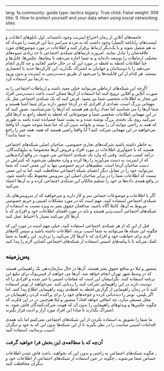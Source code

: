 

---

lang: fa
community: guide
type: tactics
legacy: True
child: False
weight: 009
title: 9. How to protect yourself and your data when using social networking sites

---

جامعه‌های آنلاین از زمان اختراع اینترنت وجود داشته‌اند. اول تابلوهای اعلانات و لیست‌های رایانامه (ایمیل) وجود داشت که به مردم سراسر دنیا این فرصت را می‌داد که به هم متصل شوند و با یک‌دیگر ارتباط برقرار کنند و اطلاعات در مورد موضوع‌های مورد علاقه‌شان را تبادل نمایند. امروزه تارنماهای شبکه‌ی اجتماعی تا حد زیادی شیوه‌های مختلف ارتباطات را توسعه داده‌اند و به شما اجازه می‌دهند تا پیغام‌ها، عکس‌ها، فایل‌ها و حتا اطلاعات لحظه به لحظه در مورد این که در حال حاضر کجایید و چه کاری انجام می‌دهید را با دوستانتان و جهانیان به اشتراک بگذارید. این کارکردها جدید یا انحصاری نیستند. هر کدام از این قابلیت‌ها را می‌شود از طریق دست‌رسی به اینترنت و بدون ورود به تارنما نیز استفاده کرد. 

اگرچه این شبکه‌های ارتباطی می‌توانند خیلی مفید باشند و ارتباطات اجتماعی را به صورت آنلاین و آفلاین ترویج کنند اما استفاده از آن‌ها ممکن است باعث دست‌رسی افراد غیر مجاز به اطلاعات شخصی شما نیز بشود. فرض کنید که یک شبکه‌ی اجتماعی مثل یک مهمانی بزرگ است، تعدادی از افرادی که در آن‌جا حضور دارند برای شما آشنا هستند و شما آن‌ها را می شناسید اما تعداد زیادی هم هستند که آن‌ها را نمی‌شناسید. تصور کنید که در این مهمانی اطلاعات شخصی شما و موضوعاتی که لحظه به لحظه راجع به آن‌ها فکر می‌کنید روی یک تخته‌ی بزرگ نوشته شده و به پشت شما چسبانده شده باشد به طوری که همه به راحتی بتوانند آن را ببینند و بخوانند بدون آن که حتا شما متوجه شوید. آیا واقعا می‌خواهید در این مهمانی شرکت کنید؟ آیا واقعا راضی هستید که همه، همه چیز را راجع به شما بدانند؟

به خاطر داشته باشید شرکت‌های تجاری خصوصی، صاحبان اصلی شبکه‌های اجتماعی هستند که با جمع‌آوری اطلاعات در مورد افراد و فروش آن‌ها مخصوصا به تبلیغ‌کنندگان، درآمد کسب می‌کنند. وقتی که وارد یک  شبکه‌ی اجتماعی می شوید، در واقع آزادی‌هایی که از اینترنت به دست می‌آورید را رها کرده و وارد محیطی می‌شوید که کنترلش در دست صاحبان آن‌جا است. تنظیم‌های حریم خصوصی تنها به این معنی است که شما می‌توانید خود را در مقابل دیگر اعضای شبکه اجتماعی محافظت کنید، اما به این معنی نیست که اطلاعات شما را در برابر صاحبان  اصلی این سرویس محفوظ نگه داشته شود. در واقع همه‌ی داده‌ها ی خود را تسلیم مالکان این شبکه‌ی اچتماعی کرده و به آن‌ها اعتماد می‌کنید.

اگر با اطلاعات و موضوعات حساس سر و کار دارید و می‌خواهید که از سرویس‌های یک شبکه‌ی اجتماعی استفاده کنید، مهم است که در مورد مشکلات امنیتی و حریم خصوصی مربوط به آن‌ها، کاملا آگاه باشید. مدافعان حقوق بشر به ویژه نسبت به استفاده از شبکه‌های اجتماعی آسیب‌پذیر هستند و باید در مورد افشای اطلاعات خود و افرادی که با آن‌ها کار می‌کنند بسیار با احتیاط عمل کنند.

قبل از این که از هر شبکه‌ی اجتماعی استفاده کنید، خیلی مهم است در مورد این که چگونه این شبکه ها می‌توانند  به شما آسیب بزنند، اطلاعات داشته باشید و سپس گام‌های لازم برای حفاظت خود و افرادی که با آن‌ها کار می‌کنید را بردارید. این راهنما به شما کمک می‌کند تا با پیامدهای امنیتی استفاده از شبکه‌های اجتماعی آشنایی لازم را پیدا کنید. 

## پس‌زمینه ##

<div class="background" markdown=1>
منصور و لیلا دو منافع حقوق بشر هستند. آن‌ها در حال سازمان‌دهی یک راهپیمایی هستند که در وسط شهر تهران انجام خواهد شد. آن‌ها می خواهند از فیس‌بوک برای تبلیغ این برنامه استفاده کنند. نگرانیشان این است که مقامات امنیتی با خبر شده و افرادی را که دوست دارند در این راهپیمایی شرکت کنند را ردیابی کنند. می‌خواهند از تویتر استفاده کنند تا در زمان راهپیمایی از گزارش لحظه به لحظه‌ی روند راهپیمایی اطلاع پیدا کنند. اما اگر پلیس، تویتر را دیده‌بانی کرده و جوخه‌های خود را برای پراکنده کردن راهپیمایان در محل مستقر سازد، چه اتفاقی خواهد افتاد؟ منصور و لیلا هم‌چنین در در این فکرند که چگونه عکس‌ها و ویدئوهای راهپیمایی را بدون آن که هویت شرکت‌کنندگان فاش شود، به اشتراک بگذارند تا مبادا این افراد مورد آزار و اذیت قرار بگیرند.
</div>


ما شما را تشویق به استفاده نکردن از این شبکه‌های اجتماعی نمی‌کنیم اما باید همه‌ی اقدامات امنیتی مناسب را در نظر بگیرید تا از این شبکه‌ها بدون این که به خود و دیگران آسیب برسانید، استفاده کنید.

### آن‌چه که با مطالعه‌ی این بخش فرا خواهید گرفت ###

ـ چگونه شبکه‌های اجتماعی به راحتی و بدون این که بخواهید، باعث فاش شدن اطلاعات حساس شما می‌شوند
ـ چگونه در عین استفاده از شبکه‌های اجتماعی از اطلاعات خود و دیگران محافظت کنید 

